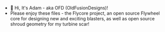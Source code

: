 - 👋 Hi, It's Adam - aka OFD (OldFusionDesigns)!
- Please enjoy these files - the Flycore project, an open source Flywheel core for designing new and exciting blasters, as well as open source shroud geometry for my turbine scar!
